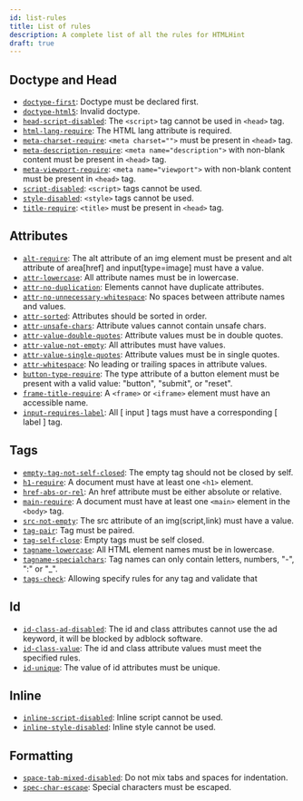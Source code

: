 ```yaml
---
id: list-rules
title: List of rules
description: A complete list of all the rules for HTMLHint
draft: true
---
```


## Doctype and Head

- [`doctype-first`](/rules/doctype-first): Doctype must be declared first.
- [`doctype-html5`](/rules/doctype-html5): Invalid doctype.
- [`head-script-disabled`](/rules/head-script-disabled): The `<script>` tag cannot be used in `<head>` tag.
- [`html-lang-require`](/rules/html-lang-require): The HTML lang attribute is required.
- [`meta-charset-require`](/rules/meta-charset-require): `<meta charset="">` must be present in `<head>` tag.
- [`meta-description-require`](/rules/meta-description-require): `<meta name="description">` with non-blank content must be present in `<head>` tag.
- [`meta-viewport-require`](/rules/meta-viewport-require): `<meta name="viewport">` with non-blank content must be present in `<head>` tag.
- [`script-disabled`](/rules/script-disabled): `<script>` tags cannot be used.
- [`style-disabled`](/rules/style-disabled): `<style>` tags cannot be used.
- [`title-require`](/rules/title-require): `<title>` must be present in `<head>` tag.

## Attributes

- [`alt-require`](/rules/alt-require): The alt attribute of an img element must be present and alt attribute of area[href] and input[type=image] must have a value.
- [`attr-lowercase`](/rules/attr-lowercase): All attribute names must be in lowercase.
- [`attr-no-duplication`](/rules/attr-no-duplication): Elements cannot have duplicate attributes.
- [`attr-no-unnecessary-whitespace`](/rules/attr-no-unnecessary-whitespace): No spaces between attribute names and values.
- [`attr-sorted`](/rules/attr-sorted): Attributes should be sorted in order.
- [`attr-unsafe-chars`](/rules/attr-unsafe-chars): Attribute values cannot contain unsafe chars.
- [`attr-value-double-quotes`](/rules/attr-value-double-quotes): Attribute values must be in double quotes.
- [`attr-value-not-empty`](/rules/attr-value-not-empty): All attributes must have values.
- [`attr-value-single-quotes`](/rules/attr-value-single-quotes): Attribute values must be in single quotes.
- [`attr-whitespace`](/rules/attr-whitespace): No leading or trailing spaces in attribute values.
- [`button-type-require`](/rules/button-type-require): The type attribute of a button element must be present with a valid value: "button", "submit", or "reset".
- [`frame-title-require`](/rules/frame-title-require): A `<frame>` or `<iframe>` element must have an accessible name.
- [`input-requires-label`](/rules/input-requires-label): All [ input ] tags must have a corresponding [ label ] tag.

## Tags

- [`empty-tag-not-self-closed`](/rules/empty-tag-not-self-closed): The empty tag should not be closed by self.
- [`h1-require`](/rules/h1-require): A document must have at least one `<h1>` element.
- [`href-abs-or-rel`](/rules/href-abs-or-rel): An href attribute must be either absolute or relative.
- [`main-require`](/rules/main-require): A document must have at least one `<main>` element in the `<body>` tag.
- [`src-not-empty`](/rules/src-not-empty): The src attribute of an img(script,link) must have a value.
- [`tag-pair`](/rules/tag-pair): Tag must be paired.
- [`tag-self-close`](/rules/tag-self-close): Empty tags must be self closed.
- [`tagname-lowercase`](/rules/tagname-lowercase): All HTML element names must be in lowercase.
- [`tagname-specialchars`](/rules/tagname-specialchars): Tag names can only contain letters, numbers, "-", ":" or "\_".
- [`tags-check`](/rules/tags-check): Allowing specify rules for any tag and validate that

## Id

- [`id-class-ad-disabled`](/rules/id-class-ad-disabled): The id and class attributes cannot use the ad keyword, it will be blocked by adblock software.
- [`id-class-value`](/rules/id-class-value): The id and class attribute values must meet the specified rules.
- [`id-unique`](/rules/id-unique): The value of id attributes must be unique.

## Inline

- [`inline-script-disabled`](/rules/inline-script-disabled): Inline script cannot be used.
- [`inline-style-disabled`](/rules/inline-style-disabled): Inline style cannot be used.

## Formatting

- [`space-tab-mixed-disabled`](/rules/space-tab-mixed-disabled): Do not mix tabs and spaces for indentation.
- [`spec-char-escape`](/rules/spec-char-escape): Special characters must be escaped.
